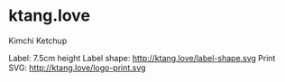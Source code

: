 # ktang.love
Kimchi Ketchup

Label: 7.5cm height
Label shape: http://ktang.love/label-shape.svg
Print SVG: http://ktang.love/logo-print.svg
